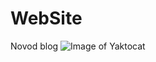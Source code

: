# WebSite
 Novod blog
![Image of Yaktocat](blob:https://web.telegram.org/2dff7451-4319-4adf-8820-cb49060b0a09)
